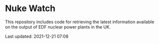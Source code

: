 # Nuke Watch

This repository includes code for retrieving the latest information available on the output of EDF nuclear power plants in the UK.

Last updated: 2021-12-21 07:08